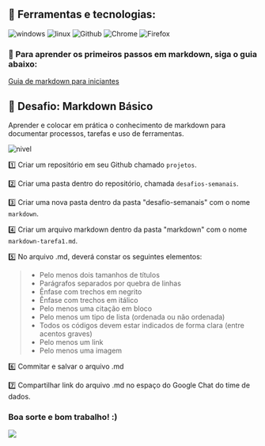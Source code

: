 ## :crystal_ball: Ferramentas e tecnologias: 
![windows](https://img.shields.io/static/v1?label=&message=Windows&color=lightgrey&logo=windows)
![linux](https://img.shields.io/static/v1?label=&message=Linux&color=lightgrey&logo=linux)
![Github](https://img.shields.io/static/v1?label=&message=Github&color=lightgrey&logo=github)
![Chrome](https://img.shields.io/static/v1?label=&message=Chrome&color=lightgrey&logo=googlechrome)
![Firefox](https://img.shields.io/static/v1?label=&message=Firefox&color=lightgrey&logo=firefox)

### :memo: Para aprender os primeiros passos em markdown, siga o guia abaixo:  

[Guia de markdown para iniciantes](https://github.com/Ilicio/Projetos/tree/main/Desafios-semanais/markdown)

## :ticket: Desafio: Markdown Básico
Aprender e colocar em prática o conhecimento de markdown para documentar processos, tarefas e uso de ferramentas.  

![nivel](https://img.shields.io/static/v1?label=Nível&message=Básico&color=?style=plastic)  

:one: Criar um repositório em seu Github chamado `projetos`.  

:two: Criar uma pasta dentro do repositório, chamada `desafios-semanais`.  

:three: Criar uma nova pasta dentro da pasta "desafio-semanais" com o nome `markdown`.  

:four: Criar um arquivo markdown dentro da pasta "markdown" com o nome `markdown-tarefa1.md`.  

:five: No arquivo .md, deverá constar os seguintes elementos:
> - Pelo menos dois tamanhos de títulos
> - Parágrafos separados por quebra de linhas
> - Ênfase com trechos em negrito
> - Ênfase com trechos em itálico
> - Pelo menos uma citação em bloco
> - Pelo menos um tipo de lista (ordenada ou não ordenada)
> - Todos os códigos devem estar indicados de forma clara (entre acentos graves)
> - Pelo menos um link
> - Pelo menos uma imagem

:six: Commitar e salvar o arquivo .md

:seven: Compartilhar link do arquivo .md no espaço do Google Chat do time de dados.

### Boa sorte e bom trabalho! :)

![](https://c.tenor.com/ez_seINE7FgAAAAj/lucks-fortunate.gif)
